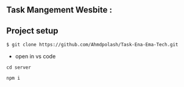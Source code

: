 ## Task Mangement Wesbite : 

## Project setup

```bash
$ git clone https://github.com/Ahmdpolash/Task-Ena-Ema-Tech.git
```
- open in vs code
```
cd server
```
```
npm i
```
